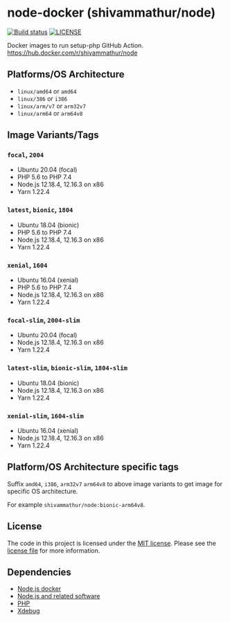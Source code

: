 # node-docker (shivammathur/node)

<a href="https://github.com/shivammathur/node-docker" title="Docker images to run setup-php GitHub Action"><img alt="Build status" src="https://github.com/shivammathur/node-docker/workflows/Build/badge.svg"></a>
<a href="https://github.com/shivammathur/node-docker/blob/master/LICENSE" title="license"><img alt="LICENSE" src="https://img.shields.io/badge/license-MIT-428f7e.svg"></a>

Docker images to run setup-php GitHub Action.
https://hub.docker.com/r/shivammathur/node

## Platforms/OS Architecture

- `linux/amd64` or `amd64`
- `linux/386` or `i386`
- `linux/arm/v7` or `arm32v7`
- `linux/arm64` or `arm64v8`

## Image Variants/Tags

### `focal`, `2004`

- Ubuntu 20.04 (focal)
- PHP 5.6 to PHP 7.4
- Node.js 12.18.4, 12.16.3 on x86
- Yarn 1.22.4

### `latest`, `bionic`, `1804`

- Ubuntu 18.04 (bionic)
- PHP 5.6 to PHP 7.4
- Node.js 12.18.4, 12.16.3 on x86
- Yarn 1.22.4

### `xenial`, `1604`

- Ubuntu 16.04 (xenial)
- PHP 5.6 to PHP 7.4
- Node.js 12.18.4, 12.16.3 on x86
- Yarn 1.22.4

### `focal-slim`, `2004-slim`

- Ubuntu 20.04 (focal)
- Node.js 12.18.4, 12.16.3 on x86
- Yarn 1.22.4

### `latest-slim`, `bionic-slim`, `1804-slim`

- Ubuntu 18.04 (bionic)
- Node.js 12.18.4, 12.16.3 on x86
- Yarn 1.22.4

### `xenial-slim`, `1604-slim`

- Ubuntu 16.04 (xenial)
- Node.js 12.18.4, 12.16.3 on x86
- Yarn 1.22.4

## Platform/OS Architecture specific tags

Suffix `amd64`, `i386`, `arm32v7` `arm64v8` to above image variants to get image for specific OS architecture.

For example `shivammathur/node:bionic-arm64v8`.


## License

The code in this project is licensed under the [MIT license](http://choosealicense.com/licenses/mit/).
Please see the [license file](LICENSE) for more information.

## Dependencies
- [Node.js docker](https://github.com/nodejs/docker-node/blob/master/LICENSE)
- [Node.js and related software](https://github.com/nodejs/node/blob/master/LICENSE)
- [PHP](https://github.com/php/php-src/blob/master/LICENSE)
- [Xdebug](https://github.com/xdebug/xdebug/blob/master/LICENSE)